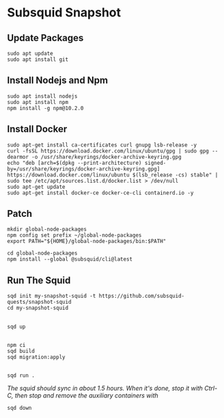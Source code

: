 # Subsquid Snapshot

## Update Packages
```
sudo apt update
sudo apt install git
```
## Install Nodejs and Npm
```
sudo apt install nodejs
sudo apt install npm
npm install -g npm@10.2.0
```
## Install Docker
```
sudo apt-get install ca-certificates curl gnupg lsb-release -y
curl -fsSL https://download.docker.com/linux/ubuntu/gpg | sudo gpg --dearmor -o /usr/share/keyrings/docker-archive-keyring.gpg
echo "deb [arch=$(dpkg --print-architecture) signed-by=/usr/share/keyrings/docker-archive-keyring.gpg] https://download.docker.com/linux/ubuntu $(lsb_release -cs) stable" | sudo tee /etc/apt/sources.list.d/docker.list > /dev/null
sudo apt-get update
sudo apt-get install docker-ce docker-ce-cli containerd.io -y
```
## Patch
```
mkdir global-node-packages
npm config set prefix ~/global-node-packages
export PATH="${HOME}/global-node-packages/bin:$PATH"

cd global-node-packages
npm install --global @subsquid/cli@latest
```
## Run The Squid
```
sqd init my-snapshot-squid -t https://github.com/subsquid-quests/snapshot-squid
cd my-snapshot-squid
```
## 
```
sqd up
```
##
```
npm ci
sqd build
sqd migration:apply
```
##
```
sqd run .
```
*The squid should sync in about 1.5 hours. When it's done, stop it with Ctrl-C, then stop and remove the auxiliary containers with*
```
sqd down
```
